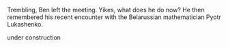 Trembling, Ben left the meeting. Yikes, what does he do now? He then  remembered his recent encounter with the Belarussian mathematician Pyotr Lukashenko. 

under construction